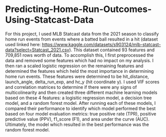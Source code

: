 # Predicting-Home-Run-Outcomes-Using-Statcast-Data
For this project, I used MLB Statcast data from the 2021 season to classify home run events from events where a batted ball resulted in a hit (dataset used linked here: https://www.kaggle.com/datasets/s903124/mlb-statcast-data?select=Statcast_2021.csv). This dataset contained 93 features and 709,851 rows worth of data. To accomplish this, I first preprocessed the data and removed some features which had no impact on my analysis. I then ran a scaled logistic regression on the remaining features and determined the features which held the most importance in determining home run events. These features were determined to be hit_distance, launch_angle, delta_run_exp, and hc_y (hit coordinate y). I used VIF scores and correlation matrices to determine if there were any signs of multicolinearity and then created three different machine learning models based on these 4 features: a logisitic regression model, a decision tree model, and a random forest model. After running each of these models, I compared their performance to identify which model performed the best based on four model evaluation metrics: true positive rate (TPR), positive predictive value (PPV), f1_score (F1), and area under the curve (AUC). Ultimately, the model which resulted in the best performance was the random forest model.


